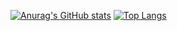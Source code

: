 [![Anurag's GitHub stats](https://github-readme-stats.vercel.app/api?username=UnrealThingTriesCode&count_private=true&theme=swift)](https://github.com/anuraghazra/github-readme-stats)
[![Top Langs](https://github-readme-stats.vercel.app/api/top-langs/?username=anuraghazra)](https://github.com/anuraghazra/github-readme-stats)

